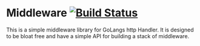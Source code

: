 # Middleware [![Build Status](https://travis-ci.org/darren-west/middleware.svg?branch=master)](https://travis-ci.org/darren-west/middleware)

This is a simple middleware library for GoLangs http Handler. It is designed to be bloat free and have a simple API for building a stack of middleware. 